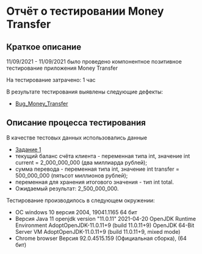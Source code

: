 # Отчёт о тестировании Money Transfer

## Краткое описание

11/09/2021 - 11/09/2021 было проведено компонентное позитивное тестирование приложения Money Transfer

На тестирование затрачено: 1 час

В результате тестирования выявлены следующие дефекты:
* [Bug_Money_Transfer](https://github.com/ArtemiiShimanovich/java-1-1/issues)


## Описание процесса тестирования

В качестве тестовых данных использовались данные 
* [Задание 1](https://github.com/netology-code/javaqa-homeworks/blob/master/intro/MERGED.md#%D0%BB%D0%B5%D0%B3%D0%B5%D0%BD%D0%B4%D0%B0)
* текущий баланс счёта клиента - переменная типа int, значение int current = 2_000_000_000 (два миллиарда рублей);
* сумма перевода - переменная типа int, значение int transfer = 500_000_000 (пятьсот миллионов рублей);
* переменная для хранения итогового значения - тип int total.
* Ожидаемый результат: 2_500_000_000.

Тестирование производилось в следующем окружении:
* ОС windows 10 версия 2004, 19041.1165 64 бит
* Версия Java 11
    openjdk version "11.0.11" 2021-04-20
    OpenJDK Runtime Environment AdoptOpenJDK-11.0.11+9 (build 11.0.11+9)
    OpenJDK 64-Bit Server VM AdoptOpenJDK-11.0.11+9 (build 11.0.11+9, mixed mode)
* Chrome browser Версия 92.0.4515.159 (Официальная сборка), (64 бит)
